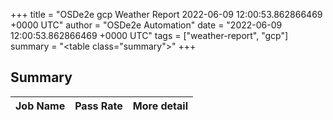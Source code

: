 +++
title = "OSDe2e gcp Weather Report 2022-06-09 12:00:53.862866469 +0000 UTC"
author = "OSDe2e Automation"
date = "2022-06-09 12:00:53.862866469 +0000 UTC"
tags = ["weather-report", "gcp"]
summary = "<table class=\"summary\"></table>"
+++
## Summary

| Job Name | Pass Rate | More detail |
|----------|-----------|-------------|




